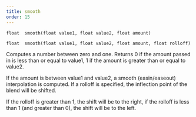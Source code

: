 ```yaml
---
title: smooth
order: 15
---
```

`float  smooth(float value1, float value2, float amount)`

`float  smooth(float value1, float value2, float amount, float rolloff)`

Computes a number between zero and one. Returns 0 if the amount passed
in is less than or equal to value1, 1 if the amount is greater than or
equal to value2.

If the amount is between value1 and value2, a smooth (easin/easeout)
interpolation is computed. If a rolloff is specified, the inflection
point of the blend will be shifted.

If the rolloff is greater than 1, the shift will be to the right, if the
rolloff is less than 1 (and greater than 0), the shift will be to the
left.
